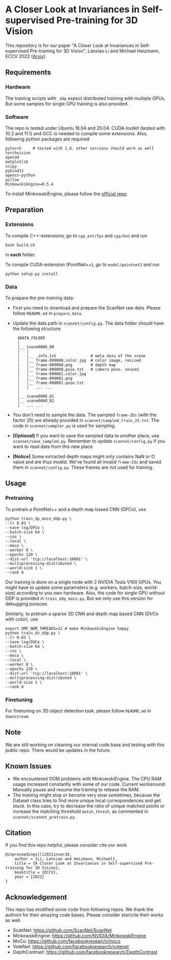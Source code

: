 # A Closer Look at Invariances in Self-supervised Pre-training for 3D Vision

This repository is for our paper "A Closer Look at Invariances in Self-supervised Pre-training for 3D Vision", Lanxiao Li and Michael Heizmann, ECCV 2022 ([Arxiv](https://arxiv.org/abs/2207.04997)).

## Requirements

### Hardware

The training scripts with `_ddp` expect distributed training with multiple GPUs. But some samples for single GPU training is also provided. 

### Software

The repo is tested under Ubuntu 18.04 and 20.04. CUDA-toolkit (tested with 10.2 and 11.1) and GCC is needed to compile some extensions. Also, following python packages are required:

    pytorch     # tested with 1.8. other versions should work as well
    torchvision
    open3d
    matplotlib
    scipy
    pybind11
    opencv-python
    pillow
    MinkowskiEngine=0.5.4

To install MinkowskiEngine, please follow the [official repo](https://github.com/NVIDIA/MinkowskiEngine). 


## Preparation

### Extensions

To compile C++-extensions, go to `cpp_ext/fps` and `cpp/knn` and run 

    bash build.sh

in **each** folder. 

To compile CUDA-extension (PointNet++), go to `model/pointnet2` and run 

    python setup.py install


### Data

To prepare the pre-training data: 

- First you need to download and prepare the ScanNet raw data. Please follow `README.md` in `prepare_data`.
- Update the data path in `scannet/config.py`. The data folder should have the following structure:

        $DATA_FOLDER
        |
        |__ scene0000_00
        |   |
        |   |__ _info.txt               # meta data of the scene
        |   |__ frame-000000.color.jpg  # color image, resized
        |   |__ frame-000000.png        # depth map
        |   |__ frame-000000.pose.txt   # camera pose. unused. 
        |   |__ frame-000001.color.jpg
        |   |__ frame-000001.png
        |   |__ frame-000001.pose.txt
        |   |   ... ...
        |
        |__ scene0000_01
        |__ scene0000_02
        |   ... ... 


- You don't need to sample the data. The sampled `frame-IDs` (with the factor 25) are already provided in `scannet/sampled_train_25.txt`. The code in `scannet/sampler.py` is used for sampling.
- **[Optional]** If you want to save the sampled data to another place, use `scannet/save_sampled.py`. Remember to update `scannet/config.py` if you want to read data from this new place. 
- **[Notice]** Some extracted depth maps might only contains NaN or O value and are thus invalid. We've found all invalid `frame-Ids` and saved them in `scannet/config.py`. These frames are not used for training.   

## Usage

### Pretraining

To pretrain a PointNet++ and a depth map based CNN (DPCo), use

    python train_dp_moco_ddp.py \
    --lr 0.03 \
    --save log/DPCo \
    --batch-size 64 \
    --cos \
    --local \
    --moco \
    --worker 8 \
    --epochs 120 \
    --dist-url 'tcp://localhost:10001' \
    --multiprocessing-distributed \
    --world-size 1 \
    --rank 0

Our training is done on a single node with 2 NVIDIA Tesla V100 GPUs. You might have to update some parameters (e.g. workers, batch-size, world-size) according to you own hardware. Also, the code for single GPU without DDP is provided in `train_ddp_moco.py`. But we only use this version for debugging purpose. 

Similarly, to pretrain a sparse 3D CNN and depth map based CNN (DVCo with color), use

    export OMP_NUM_THREADS=12 # make MinkowskiEngine happy
    python train_dv_ddp.py \
    --lr 0.03 \
    --save log/DVCo \
    --batch-size 64 \
    --cos \
    --moco \
    --local \
    --worker 8 \
    --epochs 120 \
    --dist-url 'tcp://localhost:10001' \
    --multiprocessing-distributed \
    --world-size 1 \
    --rank 0


### Finetuning

For finetuning on 3D object detection task, please follow `README.md` in `downstream`. 

## Note

We are still working on cleaning our internal code base and testing with this public repo. There would be updates in the future. 

## Known Issues

- We encountered OOM problems with MinkowskiEngine. The CPU RAM usage increased constantly with some of our code. Current workaround: Manually pause and resume the training to release the RAM. 
- The training might stop or become very slow sometimes, because the Dataset class tries to find more unique local correspondences and get stuck. In this case, try to decrease the ratio of unique matched points or increase the matching threshold `match_thresh`, as commented in `scannet/scannet_pretrain.py`. 

## Citation

If you find this repo helpful, please consider cite our work 

    @inproceedings{li2022invar3d,
        author = {Li, Lanxiao and Heizmann, Michael},
        title = {A Closer Look at Invariances in Self-supervised Pre-training for 3D Vision},
        booktitle = {ECCV},
        year = {2022}
    }

## Acknowledgement

This repo has modified some code from following repos. We thank the authors for their amazing code bases. Please consider star/cite their works as well. 

- ScanNet: https://github.com/ScanNet/ScanNet
- MinkowskiEngine: https://github.com/NVIDIA/MinkowskiEngine
- MoCo: https://github.com/facebookresearch/moco
- VoteNet: https://github.com/facebookresearch/votenet
- DepthContrast: https://github.com/facebookresearch/DepthContrast
